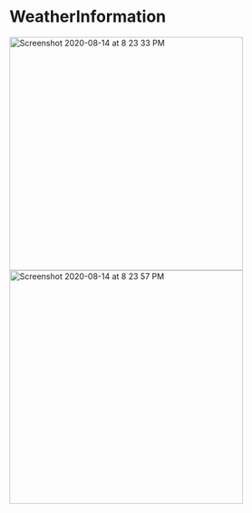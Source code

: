 # WeatherInformation

<img width="412" alt="Screenshot 2020-08-14 at 8 23 33 PM" src="https://user-images.githubusercontent.com/12998613/90262905-8c4e5700-de6c-11ea-8e32-618795316673.png"><img width="412" alt="Screenshot 2020-08-14 at 8 23 57 PM" src="https://user-images.githubusercontent.com/12998613/90262941-96705580-de6c-11ea-9535-ad3b4a91dd51.png">
